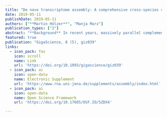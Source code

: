 ```yaml
---
title: "De novo transcriptome assembly: A comprehensive cross-species comparison of short-read RNA-Seq assemblers"
date: 2019-05-11
publishDate: 2019-05-11
authors: ["**Martin Hölzer**", "Manja Marz"]
publication_types: ["2"]
abstract: "**Background** In recent years, massively parallel complementary DNA sequencing (RNA sequencing [RNA-Seq]) has emerged as a fast, cost-effective, and robust technology to study entire transcriptomes in various manners. In particular, for non-model organisms and in the absence of an appropriate reference genome, RNA-Seq is used to reconstruct the transcriptome de novo. Although the de novo transcriptome assembly of non-model organisms has been on the rise recently and new tools are frequently developing, there is still a knowledge gap about which assembly software should be used to build a comprehensive de novo assembly. **Results** Here, we present a large-scale comparative study in which 10 de novo assembly tools are applied to 9 RNA-Seq data sets spanning different kingdoms of life. Overall, we built >200 single assemblies and evaluated their performance on a combination of 20 biological-based and reference-free metrics. Our study is accompanied by a comprehensive and extensible Electronic Supplement that summarizes all data sets, assembly execution instructions, and evaluation results. Trinity, SPAdes, and Trans-ABySS, followed by Bridger and SOAPdenovo-Trans, generally outperformed the other tools compared. Moreover, we observed species-specific differences in the performance of each assembler. No tool delivered the best results for all data sets. **Conclusions** We recommend a careful choice and normalization of evaluation metrics to select the best assembling results as a critical step in the reconstruction of a comprehensive de novo transcriptome assembly."
featured: true
publication: "GigaScience, 8 (5), giz039"
links:
  - icon_pack: fas
    icon: scroll
    name: Link
    url: 'https://doi.org/10.1093/gigascience/giz039'
  - icon_pack: ai
    icon: open-data
    name: Electronic Supplement 
    url: 'https://www.rna.uni-jena.de/supplements/assembly/index.html'
  - icon_pack: ai
    icon: open-data
    name: Open Science Framework
    url: 'https://doi.org/10.17605/OSF.IO/5ZDX4'

---
```



